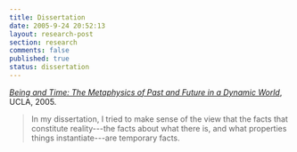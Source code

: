 ```yaml
---
title: Dissertation
date: 2005-9-24 20:52:13
layout: research-post
section: research
comments: false
published: true
status: dissertation
---
```


*[Being and Time: The Metaphysics of Past and Future in a Dynamic World](/research/dissertation.pdf)*,
UCLA, 2005.
<span class="Z3988" title="url_ver=Z39.88-2004&amp;ctx_ver=Z39.88-2004&amp;rft_val_fmt=info%3Aofi%2Ffmt%3Akev%3Amtx%3Adissertation&amp;rft.title=Being%20and%20Time%3A%20The%20Metaphysics%20of%20Past%20and%20Future%20in%20a%20Dynamic%20World&amp;rft.aufirst=David&amp;rft.aulast=Sanson&amp;rft.au=David%20Sanson&amp;rft.date=2005">&nbsp;</span>

> In my dissertation, I tried to make sense of the view that the
> facts that constitute reality---the facts about what there is, and
> what properties things instantiate---are temporary facts.

